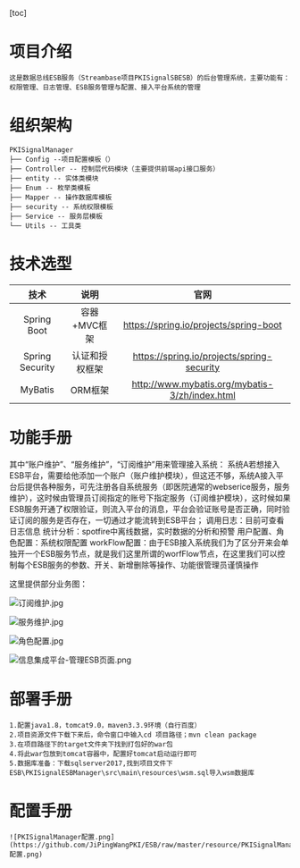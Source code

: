 [toc]
# 项目介绍
	这是数据总线ESB服务（Streambase项目PKISignalSBESB）的后台管理系统，主要功能有：权限管理、日志管理、ESB服务管理与配置、接入平台系统的管理
# 组织架构
	PKISignalManager
	├── Config --项目配置模板（）
	├── Controller -- 控制层代码模块（主要提供前端api接口服务）
	├── entity -- 实体类模块
	├── Enum -- 枚举类模板
	├── Mapper -- 操作数据库模板
	├── security -- 系统权限模板
	├── Service -- 服务层模板
	└── Utils -- 工具类
# 技术选型

技术|说明|官网
:---:|:---:|:---:
Spring Boot|容器+MVC框架|https://spring.io/projects/spring-boot
Spring Security|认证和授权框架|https://spring.io/projects/spring-security
MyBatis|ORM框架|http://www.mybatis.org/mybatis-3/zh/index.html
	
# 功能手册
其中“账户维护”、“服务维护”，“订阅维护”用来管理接入系统：
系统A若想接入ESB平台，需要给他添加一个账户（账户维护模块），但这还不够，系统A接入平台后提供各种服务，可先注册各自系统服务（即医院通常的webserice服务，服务维护），这时候由管理员订阅指定的账号下指定服务（订阅维护模块），这时候如果ESB服务开通了权限验证，则流入平台的消息，平台会验证账号是否正确，同时验证订阅的服务是否存在，一切通过才能流转到ESB平台；
调用日志：目前可查看日志信息
统计分析：spotfire中离线数据，实时数据的分析和预警
用户配置、角色配置：系统权限配置
workFlow配置：由于ESB接入系统我们为了区分开来会单独开一个ESB服务节点，就是我们这里所谓的worfFlow节点，在这里我们可以控制每个ESB服务的参数、开关、新增删除等操作、功能很管理员谨慎操作

这里提供部分业务图：

![订阅维护.jpg](https://github.com/JiPingWangPKI/ESB/raw/master/resource/订阅维护.jpg)

![服务维护.jpg](https://github.com/JiPingWangPKI/ESB/raw/master/resource/服务维护.jpg)

![角色配置.jpg](https://github.com/JiPingWangPKI/ESB/raw/master/resource/角色配置.jpg)

![信息集成平台-管理ESB页面.png](https://github.com/JiPingWangPKI/ESB/raw/master/resource/信息集成平台-管理ESB页面.png)

# 部署手册
    1.配置java1.8，tomcat9.0，maven3.3.9环境（自行百度）
    2.项目资源文件下载下来后，命令窗口中输入cd 项目路径；mvn clean package
    3.在项目路径下的target文件夹下找到打包好的war包
    4.将此war包放到tomcat容器中，配置好tomcat启动运行即可
    5.数据库准备：下载sqlserver2017,找到项目文件下ESB\PKISignalESBManager\src\main\resources\wsm.sql导入wsm数据库
# 配置手册
    ![PKISignalManager配置.png](https://github.com/JiPingWangPKI/ESB/raw/master/resource/PKISignalManager配置.png)


